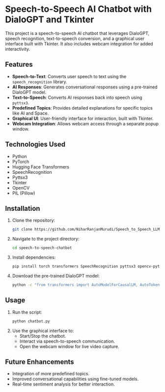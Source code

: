 # Speech-to-Speech AI Chatbot with DialoGPT and Tkinter

This project is a speech-to-speech AI chatbot that leverages DialoGPT, speech recognition, text-to-speech conversion, and a graphical user interface built with Tkinter. It also includes webcam integration for added interactivity.

## Features

- **Speech-to-Text**: Converts user speech to text using the `speech_recognition` library.
- **AI Responses**: Generates conversational responses using a pre-trained DialoGPT model.
- **Text-to-Speech**: Converts AI responses back into speech using `pyttsx3`.
- **Predefined Topics**: Provides detailed explanations for specific topics like AI and Space.
- **Graphical UI**: User-friendly interface for interaction, built with Tkinter.
- **Webcam Integration**: Allows webcam access through a separate popup window.

## Technologies Used

- Python
- PyTorch
- Hugging Face Transformers
- SpeechRecognition
- Pyttsx3
- Tkinter
- OpenCV
- PIL (Pillow)

## Installation

1. Clone the repository:
   ```bash
   git clone https://github.com/NiharRanjanMurudi/Speech_to_Speech_LLM_Bot.git
   ```
2. Navigate to the project directory:
   ```bash
   cd speech-to-speech-chatbot
   ```
3. Install dependencies:
   ```bash
   pip install torch transformers SpeechRecognition pyttsx3 opencv-python pillow
   ```
4. Download the pre-trained DialoGPT model:
   ```bash
   python -c "from transformers import AutoModelForCausalLM, AutoTokenizer; AutoModelForCausalLM.from_pretrained('microsoft/DialoGPT-medium'); AutoTokenizer.from_pretrained('microsoft/DialoGPT-medium')"
   ```

## Usage

1. Run the script:
   ```bash
   python chatbot.py
   ```
2. Use the graphical interface to:
   - Start/Stop the chatbot.
   - Interact via speech-to-speech communication.
   - Open the webcam window for live video capture.

## Future Enhancements

- Integration of more predefined topics.
- Improved conversational capabilities using fine-tuned models.
- Real-time sentiment analysis for better interaction.
